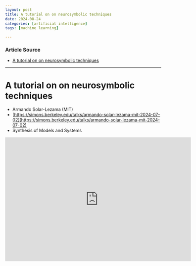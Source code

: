 ```yaml
---
layout: post
title: A tutorial on on neurosymbolic techniques
date: 2024-08-24
categories: [artificial intelligence]
tags: [machine learning]

---
```


### Article Source


* [A tutorial on on neurosymbolic techniques](https://www.youtube.com/watch?v=RTKch-3GMR4)

---



# A tutorial on on neurosymbolic techniques

* Armando Solar-Lezama (MIT)
* [https://simons.berkeley.edu/talks/armando-solar-lezama-mit-2024-07-02](https://simons.berkeley.edu/talks/armando-solar-lezama-mit-2024-07-02)
* Synthesis of Models and Systems

<iframe width="600" height="400" src="https://www.youtube.com/embed/RTKch-3GMR4?si=39JaOYQOxJ8kTwg3" title="YouTube video player" frameborder="0" allow="accelerometer; autoplay; clipboard-write; encrypted-media; gyroscope; picture-in-picture; web-share" referrerpolicy="strict-origin-when-cross-origin" allowfullscreen></iframe>